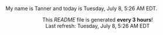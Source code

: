 My name is Tanner and today is Tuesday, July 8, 5:26 AM EDT.

<p align="center">This <i>README</i> file is generated <b>every 3 hours</b>!</br>Last refresh: Tuesday, July 8, 5:26 AM EDT<br /></p>
